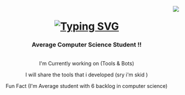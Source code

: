 <img align="right" src="https://visitor-badge.laobi.icu/badge?page_id=BlackSheep47.BlackSheep47" />
<h1 align="center">
  <a href="https://git.io/typing-svg">
    <img src="https://readme-typing-svg.herokuapp.com?font=Righteous&size=35&center=true&vCenter=true&duration=2500&pause=500&width=435&lines=Hello+Nerds!;I'm+Ayush+Vaid;Peace+%E2%9C%8C" alt="Typing SVG" />
  </a>
</h1>

<h3 align="center">
  Average Computer Science Student !!
</h3>

<div class="tenor-gif-embed" data-postid="1189243686461946398" data-share-method="host" data-aspect-ratio="1.76596" data-width="100%">
  <a href="https://tenor.com/view/alex-naruto-gif-1189243686461946398">
  </a>
  <a href="https://tenor.com/search/alex+naruto-gifs">
  </a>
  </div> 
  <script type="text/javascript" async src="https://tenor.com/embed.js">
  </script>
  
</br>

<div align="center">
  I'm Currently working on (Tools & Bots)
  
  I will share the tools that i developed (sry i'm skid )
  
  Fun Fact (I'm Average student with 6 backlog in computer science)
  
</div>

